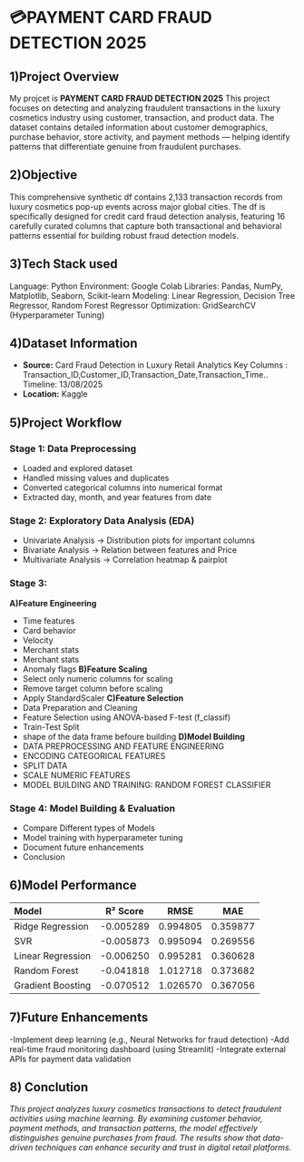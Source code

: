 # 💳PAYMENT CARD FRAUD DETECTION 2025

## 1)Project Overview 
My projcet is **PAYMENT CARD FRAUD DETECTION 2025** This project focuses on detecting and analyzing fraudulent transactions in the luxury cosmetics industry using customer, transaction, and product data. The dataset contains detailed information about customer demographics, purchase behavior, store activity, and payment methods — helping identify patterns that differentiate genuine from fraudulent purchases.

## 2)Objective
This comprehensive synthetic df contains 2,133 transaction records from luxury cosmetics pop-up events across major global cities. The df is specifically designed for credit card fraud detection analysis, featuring 16 carefully curated columns that capture both transactional and behavioral patterns essential for building robust fraud detection models.

## 3)Tech Stack used
Language: Python
Environment: Google Colab
Libraries: Pandas, NumPy, Matplotlib, Seaborn, Scikit-learn
Modeling: Linear Regression, Decision Tree Regressor, Random Forest Regressor
Optimization: GridSearchCV (Hyperparameter Tuning) 

## 4)Dataset Information
- **Source:** Card Fraud Detection in Luxury Retail Analytics Key Columns : Transaction_ID,Customer_ID,Transaction_Date,Transaction_Time.. Timeline: 13/08/2025
- **Location:** Kaggle

## 5)Project Workflow 
### **Stage 1: Data Preprocessing**
- Loaded and explored dataset  
- Handled missing values and duplicates  
- Converted categorical columns into numerical format  
- Extracted day, month, and year features from date  

### **Stage 2: Exploratory Data Analysis (EDA)**
- Univariate Analysis → Distribution plots for important columns  
- Bivariate Analysis → Relation between features and Price  
- Multivariate Analysis → Correlation heatmap & pairplot

### **Stage 3:**
   **A)Feature Engineering**
- Time features
- Card behavior
- Velocity
- Merchant stats
- Merchant stats
- Anomaly flags
  **B)Feature Scaling**
- Select only numeric columns for scaling
- Remove target column before scaling
- Apply StandardScaler
  **C)Feature Selection**
- Data Preparation and Cleaning
- Feature Selection using ANOVA-based F-test (f_classif)
- Train-Test Split
- shape of the data frame befoure building
  **D)Model Building**
- DATA PREPROCESSING AND FEATURE ENGINEERING
- ENCODING CATEGORICAL FEATURES
- SPLIT DATA
- SCALE NUMERIC FEATURES
- MODEL BUILDING AND TRAINING: RANDOM FOREST CLASSIFIER
### **Stage 4: Model Building & Evaluation**
- Compare Different types of Models
- Model training with hyperparameter tuning
- Document future enhancements
- Conclusion

## 6)Model Performance

| Model | R² Score | RMSE | MAE |
|:------|:---------:|:----:|:---:|
| Ridge Regression  | -0.005289   | 0.994805  | 0.359877 |
| SVR   |  -0.005873| 0.995094| 0.269556 |
| Linear Regression | -0.006250| 0.995281 | 0.360628 |
| Random Forest   | -0.041818 | 1.012718 | 0.373682 |
| Gradient Boosting   | -0.070512 | 1.026570 | 0.367056 |

## 7)Future Enhancements
-Implement deep learning (e.g., Neural Networks for fraud detection)
-Add real-time fraud monitoring dashboard (using Streamlit)
-Integrate external APIs for payment data validation

## 8) Conclution
*This project analyzes luxury cosmetics transactions to detect fraudulent activities using machine learning. By examining customer behavior, payment methods, and transaction patterns, the model effectively distinguishes genuine purchases from fraud. The results show that data-driven techniques can enhance security and trust in digital retail platforms.*


















  
